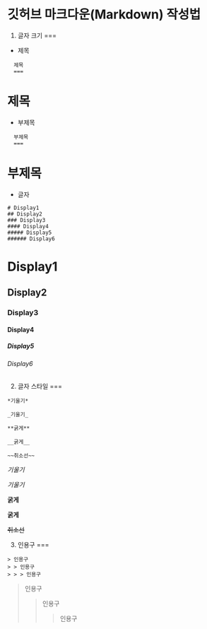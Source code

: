 # 깃허브 마크다운(Markdown) 작성법


1. 글자 크기
===
- 제목
```
  제목
  ===
```

제목
===


- 부제목
```
  부제목
  ===
```

부제목
===


- 글자
```
# Display1
## Display2
### Display3
#### Display4
##### Display5
###### Display6
```

# Display1
## Display2
### Display3
#### Display4
##### Display5
###### Display6


2. 글자 스타일
===

```
*기울기*

_기울기_

**굵게**

__굵게__

~~취소선~~
```

*기울기*

_기울기_

**굵게**

__굵게__

~~취소선~~

3. 인용구
===

```
> 인용구
> > 인용구
> > > 인용구
```
> 인용구
> > 인용구
> > > 인용구
